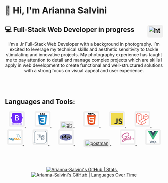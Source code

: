 <h1> 👋 Hi, I'm Arianna Salvini</h1>
<h2> 💻 Full-Stack Web Developer in progress
 <a href="https://linkedin.com/in/arianna-salvini-b2a0b685" target="blank">
   <img align="right" src="https://raw.githubusercontent.com/rahuldkjain/github-profile-readme-generator/master/src/images/icons/Social/linked-in-alt.svg" alt="https://www.linkedin.com/in/arianna-salvini-b2a0b685/" height="30" width="40" style="background-color: #f0f0f0; padding: 5px; border-radius: 5px;"/>
 </a> 
</h2>


<p align="center">I'm a Jr Full-Stack Web Developer with a background in photography. I’m excited to leverage my technical skills and aesthetic sensitivity to tackle stimulating and innovative projects. My photography experience has taught me to pay attention to detail and manage complex projects which are skills I apply in web development to create functional and well-structured solutions with a strong focus on visual appeal and user experience.</p>

<br><br>

## Languages and Tools:

<p align="center">
  <a href="https://getbootstrap.com" target="_blank" rel="noreferrer">
    <img src="https://raw.githubusercontent.com/devicons/devicon/master/icons/bootstrap/bootstrap-plain-wordmark.svg" alt="bootstrap" width="40" height="40" style="background-color: #f0f0f0; padding: 5px; border-radius: 5px;"/>
  </a>
  &nbsp;&nbsp;&nbsp;&nbsp;&nbsp;&nbsp;
  <a href="https://www.w3schools.com/css/" target="_blank" rel="noreferrer">
    <img src="https://raw.githubusercontent.com/devicons/devicon/master/icons/css3/css3-original-wordmark.svg" alt="css3" width="40" height="40" style="background-color: #f0f0f0; padding: 5px; border-radius: 5px;"/>
  </a>
  &nbsp;&nbsp;&nbsp;&nbsp;&nbsp;&nbsp;
  <a href="https://git-scm.com/" target="_blank" rel="noreferrer">
    <img src="https://www.vectorlogo.zone/logos/git-scm/git-scm-icon.svg" alt="git" width="40" height="40" style="background-color: #f0f0f0; padding: 5px; border-radius: 5px;"/>
  </a>
  &nbsp;&nbsp;&nbsp;&nbsp;&nbsp;&nbsp;
  <a href="https://www.w3.org/html/" target="_blank" rel="noreferrer">
    <img src="https://raw.githubusercontent.com/devicons/devicon/master/icons/html5/html5-original-wordmark.svg" alt="html5" width="40" height="40" style="background-color: #f0f0f0; padding: 5px; border-radius: 5px;"/>
  </a>
  &nbsp;&nbsp;&nbsp;&nbsp;&nbsp;&nbsp;
  <a href="https://developer.mozilla.org/en-US/docs/Web/JavaScript" target="_blank" rel="noreferrer">
    <img src="https://raw.githubusercontent.com/devicons/devicon/master/icons/javascript/javascript-original.svg" alt="javascript" width="40" height="40" style="background-color: #f0f0f0; padding: 5px; border-radius: 5px;"/>
  </a>
  &nbsp;&nbsp;&nbsp;&nbsp;&nbsp;&nbsp;
  <a href="https://laravel.com/" target="_blank" rel="noreferrer">
    <img src="https://raw.githubusercontent.com/devicons/devicon/master/icons/laravel/laravel-original.svg" alt="laravel" width="40" height="40" style="background-color: #f0f0f0; padding: 5px; border-radius: 5px;"/>
  </a>
  &nbsp;&nbsp;&nbsp;&nbsp;&nbsp;&nbsp;
  <a href="https://www.mysql.com/" target="_blank" rel="noreferrer">
    <img src="https://raw.githubusercontent.com/devicons/devicon/master/icons/mysql/mysql-original-wordmark.svg" alt="mysql" width="40" height="40" style="background-color: #f0f0f0; padding: 5px; border-radius: 5px;"/>
  </a>
  &nbsp;&nbsp;&nbsp;&nbsp;&nbsp;&nbsp;
  <a href="https://www.photoshop.com/en" target="_blank" rel="noreferrer">
    <img src="https://raw.githubusercontent.com/devicons/devicon/master/icons/photoshop/photoshop-line.svg" alt="photoshop" width="40" height="40" style="background-color: #f0f0f0; padding: 5px; border-radius: 5px;"/>
  </a>
  &nbsp;&nbsp;&nbsp;&nbsp;&nbsp;&nbsp;
  <a href="https://www.php.net" target="_blank" rel="noreferrer">
    <img src="https://raw.githubusercontent.com/devicons/devicon/master/icons/php/php-original.svg" alt="php" width="40" height="40" style="background-color: #f0f0f0; padding: 5px; border-radius: 5px;"/>
  </a>
  &nbsp;&nbsp;&nbsp;&nbsp;&nbsp;&nbsp;
  <a href="https://postman.com" target="_blank" rel="noreferrer">
    <img src="https://www.vectorlogo.zone/logos/getpostman/getpostman-icon.svg" alt="postman" width="40" height="40" style="background-color: #f0f0f0; padding: 5px; border-radius: 5px;"/>
  </a>
  &nbsp;&nbsp;&nbsp;&nbsp;&nbsp;&nbsp;
  <a href="https://sass-lang.com" target="_blank" rel="noreferrer">
    <img src="https://raw.githubusercontent.com/devicons/devicon/master/icons/sass/sass-original.svg" alt="sass" width="40" height="40" style="background-color: #f0f0f0; padding: 5px; border-radius: 5px;"/>
  </a>
  &nbsp;&nbsp;&nbsp;&nbsp;&nbsp;&nbsp;
  <a href="https://vuejs.org/" target="_blank" rel="noreferrer">
    <img src="https://raw.githubusercontent.com/devicons/devicon/master/icons/vuejs/vuejs-original-wordmark.svg" alt="vuejs" width="40" height="40" style="background-color: #f0f0f0; padding: 5px; border-radius: 5px;"/>
  </a>
</p>

<br><br>

<p align="center">
  <a href="https://quira.sh?utm_source=widgets&utm_campaign=Arianna-Salvini">
    <img src="https://stats.quira.sh/Arianna-Salvini/github?theme=dark" alt="Arianna-Salvini's GitHub | Stats" height="210"/>
  </a>
  &nbsp;&nbsp;&nbsp;
  <a href="https://quira.sh?utm_source=widgets&utm_campaign=Arianna-Salvini">
    <img src="https://stats.quira.sh/Arianna-Salvini/languages-over-time?theme=dark" alt="Arianna-Salvini's GitHub | Languages Over Time" height="210"/>
  </a>
</p>
